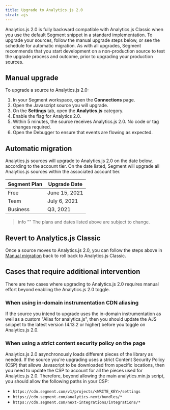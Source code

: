 ```yaml
---
title: Upgrade to Analytics.js 2.0
strat: ajs
---
```


Analytics.js 2.0 is fully backward compatible with Analytics.js Classic when you use the default Segment snippet in a standard implementation. To upgrade your sources, follow the manual upgrade steps below, or see the schedule for automatic migration. As with all upgrades, Segment recommends that you start development on a non-production source to test the upgrade process and outcome, prior to upgrading your production sources.

## Manual upgrade

To upgrade a source to Analytics.js 2.0:

1. In your Segment workspace, open the **Connections** page.
2. Open the Javascript source you will upgrade.
3. On the **Settings** tab, open the **Analytics.js** category.
4. Enable the flag for Analytics 2.0.
5. Within 5 minutes, the source receives Analytics.js 2.0. No code or tag changes required.
6. Open the Debugger to ensure that events are flowing as expected.

## Automatic migration

Analytics.js sources will upgrade to Analytics.js 2.0 on the date below, according to the account tier. On the date listed, Segment will upgrade all Analytics.js sources within the associated account tier.

| Segment Plan | Upgrade Date |
|--------------| -------------|
| Free         | June 15, 2021|
| Team         | July 6, 2021 | 
| Business     | Q3, 2021     |

> info ""
> The plans and dates listed above are subject to change.

## Revert to Analytics.js Classic

Once a source moves to Analytics.js 2.0, you can follow the steps above in [Manual migration](#manual-migration) back to  roll back to Analytics.js Classic.

## Cases that require additional intervention

There are two cases where upgrading to Analytics.js 2.0 requires manual effort beyond enabling the Analytics.js 2.0 toggle.

### When using in-domain instrumentation CDN aliasing

If the source you intend to upgrade uses the in-domain instrumentation as well as a custom "Alias for analytics.js", then you should update the AJS snippet to the latest version (4.13.2 or higher) before you toggle on Analytics.js 2.0. 

### When using a strict content security policy on the page 

Analytics.js 2.0 asynchronously loads different pieces of the library as needed. If the source you're upgrading uses a strict Content Security Policy (CSP) that allows Javascript to be downloaded from specific locations, then you need to update the CSP to account for all the pieces used for Analytics.js 2.0. Therefore, beyond allowing the main analytics.min.js script, you should allow the following paths in your CSP: 
- `https://cdn.segment.com/v1/projects/<WRITE_KEY>/settings`
- `https://cdn.segment.com/analytics-next/bundles/*` 
- `https://cdn.segment.com/next-integrations/integrations/*`
